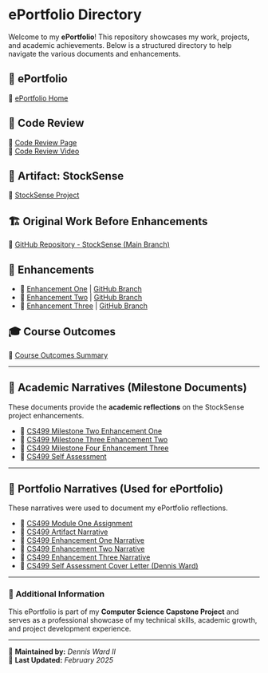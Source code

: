 # ePortfolio Directory

Welcome to my **ePortfolio**! This repository showcases my work, projects, and academic achievements. Below is a structured directory to help navigate the various documents and enhancements.

## 📌 ePortfolio
🔗 [ePortfolio Home](https://maiar0.github.io/index.html)

## 📑 Code Review
🔗 [Code Review Page](https://maiar0.github.io/stocksense/codereview.html)  
🎥 [Code Review Video](https://youtu.be/AZUpouXb-WU)

## 📜 Artifact: StockSense
🔗 [StockSense Project](https://maiar0.github.io/stocksense/stocksense.html)

## 🏗️ Original Work Before Enhancements
🔗 [GitHub Repository - StockSense (Main Branch)](https://github.com/Maiar0/StockSense/tree/main)

## 🔧 Enhancements
- 🔗 [Enhancement One](https://maiar0.github.io/stocksense/enhancement-one.html) | [GitHub Branch](https://github.com/Maiar0/StockSense/tree/Enhancement-One)
- 🔗 [Enhancement Two](https://maiar0.github.io/stocksense/enhancement-two.html) | [GitHub Branch](https://github.com/Maiar0/StockSense/tree/Enhancement-Two)
- 🔗 [Enhancement Three](https://maiar0.github.io/stocksense/enhancement-three.html) | [GitHub Branch](https://github.com/Maiar0/StockSense/tree/Enhancement-Three)

## 🎓 Course Outcomes
🔗 [Course Outcomes Summary](https://maiar0.github.io/stocksense/course-outcomes.html)

---

## 📖 Academic Narratives (Milestone Documents)
These documents provide the **academic reflections** on the StockSense project enhancements.

- 📄 [CS499 Milestone Two Enhancement One](https://maiar0.github.io/Documents/CS499%20Milestone%20Two%20Enhancement%20One.pdf)
- 📄 [CS499 Milestone Three Enhancement Two](https://maiar0.github.io/Documents/CS499%20Milestone%20Three%20Enhancement%20Two.pdf)
- 📄 [CS499 Milestone Four Enhancement Three](https://maiar0.github.io/Documents/CS499%20Milestone%20Four%20Enhancement%20Three.pdf)
- 📄 [CS499 Self Assessment](https://maiar0.github.io/Documents/CS499%20Self%20Assessment.pdf)

---

## 📝 Portfolio Narratives (Used for ePortfolio)
These narratives were used to document my ePortfolio reflections.

- 📄 [CS499 Module One Assignment](https://maiar0.github.io/Documents/Supporting%20Documents/CS%20499%20Module%20One%20Assignment.pdf)
- 📄 [CS499 Artifact Narrative](https://maiar0.github.io/Documents/Supporting%20Documents/CS499%20Artifact%20Narrative.pdf)
- 📄 [CS499 Enhancement One Narrative](https://maiar0.github.io/Documents/Supporting%20Documents/CS499%20Enhancement%20One%20Narrative.pdf)
- 📄 [CS499 Enhancement Two Narrative](https://maiar0.github.io/Documents/Supporting%20Documents/CS499%20Enhancement%20Two%20Narrative.pdf)
- 📄 [CS499 Enhancement Three Narrative](https://maiar0.github.io/Documents/Supporting%20Documents/CS499%20Enhancement%20Three%20Narrative.pdf)
- 📄 [CS499 Self Assessment Cover Letter (Dennis Ward)](https://maiar0.github.io/Documents/Supporting%20Documents/CS499%20Self%20Assessment%20Cover%20Letter%20version%20Dennis%20Ward.pdf)

---

### 🔗 Additional Information
This ePortfolio is part of my **Computer Science Capstone Project** and serves as a professional showcase of my technical skills, academic growth, and project development experience.

---

📌 **Maintained by:** *Dennis Ward II*  
📅 **Last Updated:** *February 2025*
